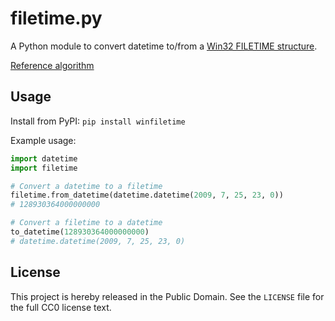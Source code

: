 # filetime.py

A Python module to convert datetime to/from a
[Win32 FILETIME structure](https://msdn.microsoft.com/en-us/library/windows/desktop/ms724284).

[Reference algorithm](https://support.microsoft.com/en-us/help/167296)


## Usage

Install from PyPI: `pip install winfiletime`

Example usage:

```py
import datetime
import filetime

# Convert a datetime to a filetime
filetime.from_datetime(datetime.datetime(2009, 7, 25, 23, 0))
# 128930364000000000

# Convert a filetime to a datetime
to_datetime(128930364000000000)
# datetime.datetime(2009, 7, 25, 23, 0)
```

## License

This project is hereby released in the Public Domain.
See the `LICENSE` file for the full CC0 license text.
